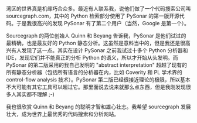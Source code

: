 湾区的世界真是机缘巧合众多。最近有人联系我，说他们做了一个代码搜索公司叫sourcegraph.com，其中的 Python 检索部分使用了 PySonar 的第一版开源代码。于是我很高兴的发现 PySonar 有了第二个用户（当然，Google 是第一个）。

Sourcegraph 的两位创始人 Quinn 和 Beyang 告诉我，PySonar 是他们试过的最精确，也是最友好的 Python 静态分析。这虽然是意料当中的，但是我还是很高兴有人发现了这一点。其实在设计 PySonar 之前我试过十多个 Python 分析器和 IDE，发现它们并不能真正的分析 Python 的语义，所以才开始从头发明。而 PySonar 的第二版采用的我自己发明的 "abstract interpretation" 超越了现有的所有静态分析器（包括所有语言的分析器在内，比如 Coverity 和 PL 学术界的 control-flow analysis 技术）。PySonar 第二版已经很接近理论的极限，所以基本不大可能有其它工具可以超过它。那里面说去说来就那么点东西，但是我刚发现很多人其实都不理解 ;-)

我也很欣赏 Quinn 和 Beyang 的聪明才智和雄心壮志。我希望 sourcegraph 发展壮大，成为世界上最优秀的代码搜索和分析网站。
